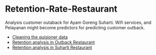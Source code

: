 # Retention-Rate-Restaurant
Analysis customer outaback for Ayam Goreng Suharti. Wifi services, and Pelayanan might become predictors for predicting customer outback. 

* [Cleaning the quisioner data](https://github.com/AdityoSanjaya/Retention-Rate-Restaurant/blob/master/Pembersihan%20Data.ipynb )
* [Retention analysis in Outback Restaurant](https://github.com/AdityoSanjaya/Retention-Rate-Restaurant/blob/master/Visualization%20and%20Statistical%20Analysis%20--%20Outback.ipynb)
* [Retention analysis in Suharti Restaurant](https://github.com/AdityoSanjaya/Retention-Rate-Restaurant/blob/master/Visualization%20and%20Statistical%20Analysis%20--%20Suharti.ipynb)
